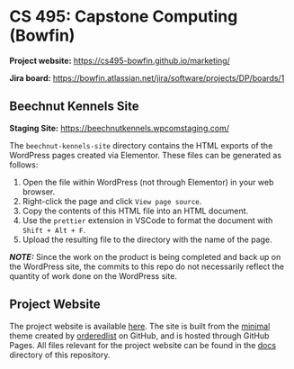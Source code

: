 # CS 495: Capstone Computing (Bowfin)

**Project website:** https://cs495-bowfin.github.io/marketing/

**Jira board:** https://bowfin.atlassian.net/jira/software/projects/DP/boards/1

## Beechnut Kennels Site

**Staging Site:** https://beechnutkennels.wpcomstaging.com/

The `beechnut-kennels-site` directory contains the HTML exports of the WordPress pages created via Elementor. These files can be generated as follows:
1. Open the file within WordPress (not through Elementor) in your web browser.
2. Right-click the page and click `View page source`.
3. Copy the contents of this HTML file into an HTML document.
4. Use the `prettier` extension in VSCode to format the document with `Shift + Alt + F`.
5. Upload the resulting file to the directory with the name of the page.

_**NOTE:**_ Since the work on the product is being completed and back up on the WordPress site, the commits to this repo do not necessarily reflect the quantity of work done on the WordPress site.

## Project Website

The project website is available [here](https://cs495-bowfin.github.io/marketing/). The site is built from the [minimal](https://github.com/orderedlist/minimal) theme created by [orderedlist](https://github.com/orderedlist) on GitHub, and is hosted through GitHub Pages. All files relevant for the project website can be found in the [docs](https://github.com/cs495-bowfin/marketing/tree/main/docs) directory of this repository.
